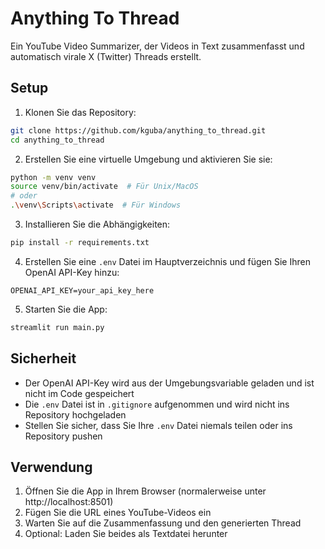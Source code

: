 # Anything To Thread

Ein YouTube Video Summarizer, der Videos in Text zusammenfasst und automatisch virale X (Twitter) Threads erstellt.

## Setup

1. Klonen Sie das Repository:
```bash
git clone https://github.com/kguba/anything_to_thread.git
cd anything_to_thread
```

2. Erstellen Sie eine virtuelle Umgebung und aktivieren Sie sie:
```bash
python -m venv venv
source venv/bin/activate  # Für Unix/MacOS
# oder
.\venv\Scripts\activate  # Für Windows
```

3. Installieren Sie die Abhängigkeiten:
```bash
pip install -r requirements.txt
```

4. Erstellen Sie eine `.env` Datei im Hauptverzeichnis und fügen Sie Ihren OpenAI API-Key hinzu:
```
OPENAI_API_KEY=your_api_key_here
```

5. Starten Sie die App:
```bash
streamlit run main.py
```

## Sicherheit

- Der OpenAI API-Key wird aus der Umgebungsvariable geladen und ist nicht im Code gespeichert
- Die `.env` Datei ist in `.gitignore` aufgenommen und wird nicht ins Repository hochgeladen
- Stellen Sie sicher, dass Sie Ihre `.env` Datei niemals teilen oder ins Repository pushen

## Verwendung

1. Öffnen Sie die App in Ihrem Browser (normalerweise unter http://localhost:8501)
2. Fügen Sie die URL eines YouTube-Videos ein
3. Warten Sie auf die Zusammenfassung und den generierten Thread
4. Optional: Laden Sie beides als Textdatei herunter
